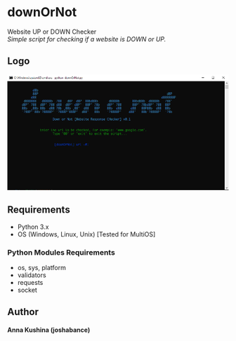 # downOrNot
Website UP or DOWN Checker <br/>
_Simple script for checking if a website is DOWN or UP._

## Logo
![downOrNot Logo](/logo.png)

## Requirements
* Python 3.x
* OS (Windows, Linux, Unix) [Tested for MultiOS]
### Python Modules Requirements
* os, sys, platform
* validators
* requests
* socket

## Author
#### Anna Kushina (joshabance)

